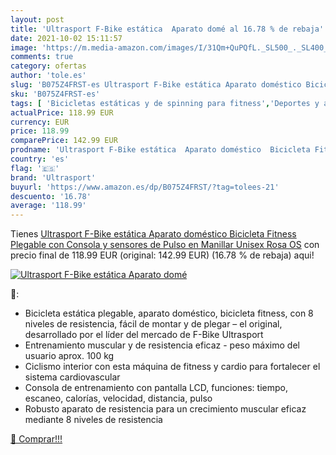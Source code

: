 ```yaml
---
layout: post
title: 'Ultrasport F-Bike estática  Aparato domé al 16.78 % de rebaja'
date: 2021-10-02 15:11:57
image: 'https://m.media-amazon.com/images/I/31Qm+QuPQfL._SL500_._SL400_.jpg'
comments: true
category: ofertas
author: 'tole.es'
slug: 'B075Z4FRST-es Ultrasport F-Bike estática Aparato doméstico Bicicleta...'
sku: 'B075Z4FRST-es'
tags: [ 'Bicicletas estáticas y de spinning para fitness','Deportes y aire libre','Fitness y ejercicio','Máquinas de cardio para fitness','bicicleta','ultrasport', ]
actualPrice: 118.99 EUR
currency: EUR
price: 118.99
comparePrice: 142.99 EUR
prodname: 'Ultrasport F-Bike estática  Aparato doméstico  Bicicleta Fitness Plegable con Consola y sensores de Pulso en Manillar  Unisex  Rosa  OS'
country: 'es'
flag: '🇪🇸'
brand: 'Ultrasport'
buyurl: 'https://www.amazon.es/dp/B075Z4FRST/?tag=tolees-21'
descuento: '16.78'
average: '118.99'
---
```


Tienes [Ultrasport F-Bike estática  Aparato doméstico  Bicicleta Fitness Plegable con Consola y sensores de Pulso en Manillar  Unisex  Rosa  OS](https://www.amazon.es/dp/B075Z4FRST/?tag=tolees-21) con precio final de  118.99 EUR (original: 142.99 EUR) (16.78 %  de rebaja) aqui!

[![Ultrasport F-Bike estática  Aparato domé](https://m.media-amazon.com/images/I/31Qm+QuPQfL._SL500_._SL400_.jpg)](https://www.amazon.es/dp/B075Z4FRST/?tag=tolees-21)

🔎:

- Bicicleta estática plegable, aparato doméstico, bicicleta fitness, con 8 niveles de resistencia, fácil de montar y de plegar – el original, desarrollado por el líder del mercado de F-Bike Ultrasport
- Entrenamiento muscular y de resistencia eficaz - peso máximo del usuario aprox. 100 kg
- Ciclismo interior con esta máquina de fitness y cardio para fortalecer el sistema cardiovascular
- Consola de entrenamiento con pantalla LCD, funciones: tiempo, escaneo, calorías, velocidad, distancia, pulso
- Robusto aparato de resistencia para un crecimiento muscular eficaz mediante 8 niveles de resistencia

[🛒 Comprar!!!](https://www.amazon.es/dp/B075Z4FRST/?tag=tolees-21)

